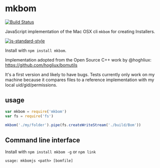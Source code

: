 # mkbom
[![Build Status](https://travis-ci.org/finnp/mkbom.js.svg?branch=master)](https://travis-ci.org/finnp/mkbom.js)

JavaScript implementation of the Mac OSX cli `mkbom` for creating Installers.

[![js-standard-style](https://cdn.rawgit.com/feross/standard/master/badge.svg)](https://github.com/feross/standard)

Install with `npm install mkbom`.

Implementation adopted from the Open Source C++ work by @hoghliux: https://github.com/hogliux/bomutils

It's a first version and likely to have bugs. Tests currently only work on my machine
because it compares files to a reference implementation with my local uid/gid/permissions.

## usage

```js
var mkbom = require('mkbom')
var fs = require('fs')

mkbom('./my/folder').pipe(fs.createWriteStream('./build/Bom'))
```


## Command line interface

Install with `npm install mkbom -g` or `npm link`

```
usage: mkbomjs <path> [bomfile]
```
